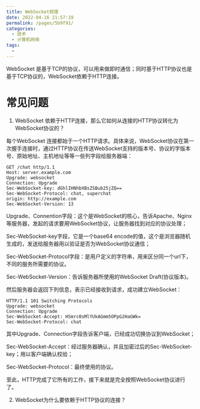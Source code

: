 ```yaml
---
title: WebSocket梳理
date: 2022-04-16 21:57:19
permalink: /pages/5b9f91/
categories:
  - 技术
  - 计算机网络
tags:
  - 
---
```


WebSocket 是基于TCP的协议，可以用来做即时通信；同时基于HTTP协议也是基于TCP协议的，WebSocket依赖于HTTP连接。

# 常见问题

1. WebSocket 依赖于HTTP连接，那么它如何从连接的HTTP协议转化为WebSocket协议的？

每个WebSocket 连接都始于一个HTTP请求。具体来说，WebSocket协议在第一次握手连接时，通过HTTP协议在传送WebSocket支持的版本号、协议的字版本号、原始地址、主机地址等等一些列字段给服务器端：

```
GET /chat http/1.1
Host: server.example.com
Upgrade: websocket
Connection: Upgrade
Sec-WebSocket-key: dGhlIHNhbXBsZSBub25jZQ==
Sec-WebSocket-Protocol: chat, superchat
origin: http://example.com
Sec-WebSocket-Version: 13
```

Upgrade、Connention字段：这个是WebSocket的核心，告诉Apache、Nginx等服务器，发起的请求要用WebSocket协议，让服务器找到对应的协议处理；

Sec-WebSocket-key字段，它是一个base64 encode的值，这个是浏览器随机生成的，发送给服务器用以验证是否为WebSocket协议通信；

Sec-WebSocket-Protocol字段：是用户定义的字符串，用来区分同一个url下，不同的服务所需要的协议。

Sec-WebSocket-Version：告诉服务器所使用的WebSocket Draft(协议版本)。

然后服务器会返回下列信息，表示已经接收到请求，成功建立WebSocket：

```
HTTP/1.1 101 Switching Protocols
Upgrade: websocket
Connection: Upgrade
Sec-WebSocket-Accept: HSmrc0sMlYUkAGmm5OPpG2HaGWk=
Sec-WebSocket-Protocol: chat
```

其中Upgrade、Connection字段告诉客户端，已经成功切换协议到WebSocket；

Sec-WebSocket-Accept：经过服务器确认，并且加密过后的Sec-WebSocket-key；用以客户端确认校验；

Sec-WebSocket-Protocol：最终使用的协议。

至此，HTTP完成了它所有的工作，接下来就是完全按照WebSocket协议进行了。

2. WebSocket为什么要依赖于HTTP协议的连接？

